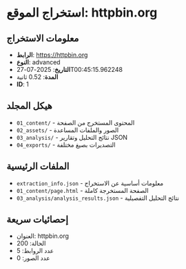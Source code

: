# استخراج الموقع: httpbin.org

## معلومات الاستخراج
- **الرابط**: https://httpbin.org
- **النوع**: advanced
- **التاريخ**: 2025-07-27T00:45:15.962248
- **المدة**: 0.52 ثانية
- **ID**: 1

## هيكل المجلد
- `01_content/` - المحتوى المستخرج من الصفحة
- `02_assets/` - الصور والملفات المساعدة
- `03_analysis/` - نتائج التحليل وتقارير JSON
- `04_exports/` - التصديرات بصيغ مختلفة

## الملفات الرئيسية
- `extraction_info.json` - معلومات أساسية عن الاستخراج
- `01_content/page.html` - الصفحة المستخرجة كاملة
- `03_analysis/analysis_results.json` - نتائج التحليل التفصيلية

## إحصائيات سريعة
- العنوان: httpbin.org
- الحالة: 200
- عدد الروابط: 5
- عدد الصور: 0
